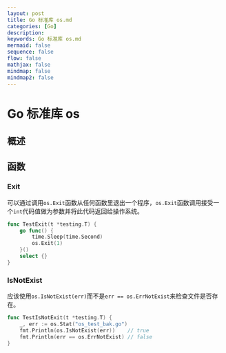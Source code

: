 ```yaml
---
layout: post
title: Go 标准库 os.md
categories: [Go]
description: 
keywords: Go 标准库 os.md
mermaid: false
sequence: false
flow: false
mathjax: false
mindmap: false
mindmap2: false
---
```

# Go 标准库 os

## 概述

## 函数

### Exit

可以通过调用`os.Exit`函数从任何函数里退出一个程序，`os.Exit`函数调用接受一个`int`代码值做为参数并将此代码返回给操作系统。

```go
func TestExit(t *testing.T) {
	go func() {
		time.Sleep(time.Second)
		os.Exit(1)
	}()
	select {}
}
```



### IsNotExist

应该使用`os.IsNotExist(err)`而不是`err == os.ErrNotExist`来检查文件是否存在。

```go
func TestIsNotExit(t *testing.T) {
	_, err := os.Stat("os_test_bak.go")
	fmt.Println(os.IsNotExist(err))    // true
	fmt.Println(err == os.ErrNotExist) // false
}
```
